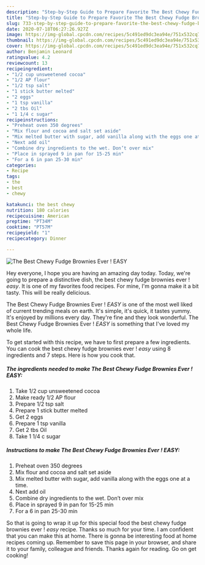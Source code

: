 ```yaml
---
description: "Step-by-Step Guide to Prepare Favorite The Best Chewy Fudge Brownies Ever ! *EASY*"
title: "Step-by-Step Guide to Prepare Favorite The Best Chewy Fudge Brownies Ever ! *EASY*"
slug: 733-step-by-step-guide-to-prepare-favorite-the-best-chewy-fudge-brownies-ever-easy
date: 2020-07-18T06:27:26.927Z
image: https://img-global.cpcdn.com/recipes/5c491ed9dc3ea94e/751x532cq70/the-best-chewy-fudge-brownies-ever-easy-recipe-main-photo.jpg
thumbnail: https://img-global.cpcdn.com/recipes/5c491ed9dc3ea94e/751x532cq70/the-best-chewy-fudge-brownies-ever-easy-recipe-main-photo.jpg
cover: https://img-global.cpcdn.com/recipes/5c491ed9dc3ea94e/751x532cq70/the-best-chewy-fudge-brownies-ever-easy-recipe-main-photo.jpg
author: Benjamin Leonard
ratingvalue: 4.2
reviewcount: 13
recipeingredient:
- "1/2 cup unsweetened cocoa"
- "1/2 AP flour"
- "1/2 tsp salt"
- "1 stick butter melted"
- "2 eggs"
- "1 tsp vanilla"
- "2 tbs Oil"
- "1 1/4 c sugar"
recipeinstructions:
- "Preheat oven 350 degrees"
- "Mix flour and cocoa and salt set aside"
- "Mix melted butter with sugar, add vanilla along with the eggs one at a time."
- "Next add oil"
- "Combine dry ingredients to the wet. Don’t over mix"
- "Place in sprayed 9 in pan for 15-25 min"
- "For a 6 in pan 25-30 min"
categories:
- Recipe
tags:
- the
- best
- chewy

katakunci: the best chewy 
nutrition: 180 calories
recipecuisine: American
preptime: "PT34M"
cooktime: "PT57M"
recipeyield: "1"
recipecategory: Dinner

---
```



![The Best Chewy Fudge Brownies Ever ! *EASY*](https://img-global.cpcdn.com/recipes/5c491ed9dc3ea94e/751x532cq70/the-best-chewy-fudge-brownies-ever-easy-recipe-main-photo.jpg)

Hey everyone, I hope you are having an amazing day today. Today, we're going to prepare a distinctive dish, the best chewy fudge brownies ever ! *easy*. It is one of my favorites food recipes. For mine, I'm gonna make it a bit tasty. This will be really delicious.

The Best Chewy Fudge Brownies Ever ! *EASY* is one of the most well liked of current trending meals on earth. It's simple, it's quick, it tastes yummy. It's enjoyed by millions every day. They're fine and they look wonderful. The Best Chewy Fudge Brownies Ever ! *EASY* is something that I've loved my whole life.




To get started with this recipe, we have to first prepare a few ingredients. You can cook the best chewy fudge brownies ever ! *easy* using 8 ingredients and 7 steps. Here is how you cook that.

<!--inarticleads1-->

##### The ingredients needed to make The Best Chewy Fudge Brownies Ever ! *EASY*:

1. Take 1/2 cup unsweetened cocoa
1. Make ready 1/2 AP flour
1. Prepare 1/2 tsp salt
1. Prepare 1 stick butter melted
1. Get 2 eggs
1. Prepare 1 tsp vanilla
1. Get 2 tbs Oil
1. Take 1 1/4 c sugar




<!--inarticleads2-->

##### Instructions to make The Best Chewy Fudge Brownies Ever ! *EASY*:

1. Preheat oven 350 degrees
1. Mix flour and cocoa and salt set aside
1. Mix melted butter with sugar, add vanilla along with the eggs one at a time.
1. Next add oil
1. Combine dry ingredients to the wet. Don’t over mix
1. Place in sprayed 9 in pan for 15-25 min
1. For a 6 in pan 25-30 min




So that is going to wrap it up for this special food the best chewy fudge brownies ever ! *easy* recipe. Thanks so much for your time. I am confident that you can make this at home. There is gonna be interesting food at home recipes coming up. Remember to save this page in your browser, and share it to your family, colleague and friends. Thanks again for reading. Go on get cooking!
